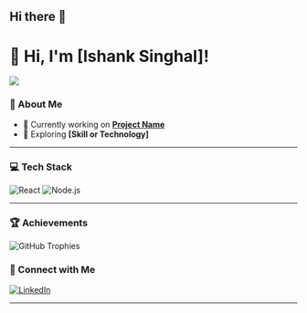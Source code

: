 ## Hi there 👋

# 💫 Hi, I'm [Ishank Singhal]! 

<img src="https://svg-banners.vercel.app/api?type=rainbow&text=Welcome%20to%20My%20Profile&fontSize=30&width=800&height=150" />

### 🚀 About Me
- 🔭 Currently working on **[Project Name](link)**
- 🌱 Exploring **[Skill or Technology]**

---

### 💻 Tech Stack
![React](https://img.shields.io/badge/React-20232A?style=for-the-badge&logo=react)
![Node.js](https://img.shields.io/badge/Node.js-339933?style=for-the-badge&logo=node.js&logoColor=white)

---

### 🏆 Achievements
![GitHub Trophies](https://github-profile-trophy.vercel.app/?username=your_username&theme=radical&no-frame=true)

### 🔗 Connect with Me
[![LinkedIn](https://img.shields.io/badge/LinkedIn-0077B5?style=for-the-badge&logo=linkedin)]([your_linkedin_url](https://www.linkedin.com/in/ishank-singhal/))

---


